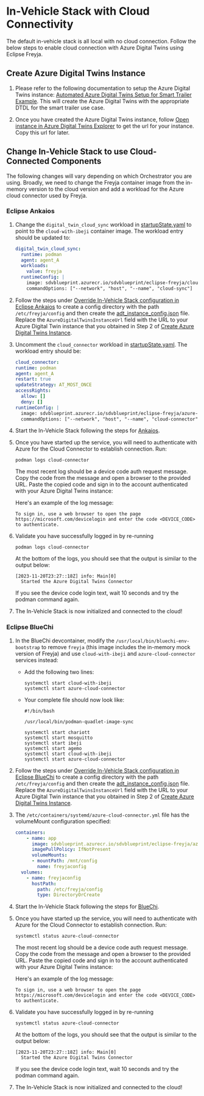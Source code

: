 # In-Vehicle Stack with Cloud Connectivity

The default in-vehicle stack is all local with no cloud connection. Follow the below steps to
enable cloud connection with Azure Digital Twins using Eclipse Freyja.

## Create Azure Digital Twins Instance

1. Please refer to the following documentation to setup the Azure Digital Twins instance: [Automated Azure Digital Twins Setup for Smart Trailer Example](https://github.com/eclipse-ibeji/ibeji-example-applications/blob/main/cloud_connectors/azure/digital_twins_connector/README.md#automated-azure-digital-twins-setup-for-smart-trailer-example).
This will create the Azure Digital Twins with the appropriate DTDL for the smart trailer use case.

1. Once you have created the Azure Digital Twins instance, follow
[Open instance in Azure Digital Twins Explorer](https://learn.microsoft.com/en-us/azure/digital-twins/quickstart-azure-digital-twins-explorer#open-instance-in-azure-digital-twins-explorer)
to get the url for your instance. Copy this url for later.

## Change In-Vehicle Stack to use Cloud-Connected Components

The following changes will vary depending on which Orchestrator you are using. Broadly, we need to
change the Freyja container image from the in-memory version to the cloud version and add a
workload for the Azure cloud connector used by Freyja.

### Eclipse Ankaios

1. Change the `digital_twin_cloud_sync` workload in
[startupState.yaml](../../eclipse-ankaios/config/startupState.yaml) to point to the `cloud-with-ibeji`
container image. The workload entry should be updated to:

    ```yaml
    digital_twin_cloud_sync:
      runtime: podman
      agent: agent_A
      workloads:
        value: freyja
      runtimeConfig: |
        image: sdvblueprint.azurecr.io/sdvblueprint/eclipse-freyja/cloud-with-ibeji:0.1.0
        commandOptions: ["--network", "host", "--name", "cloud-sync"]
    ```

1. Follow the steps under
[Override In-Vehicle Stack configuration in Eclipse Ankaios](./config-overrides.md#override-in-vehicle-stack-configuration-in-eclipse-ankaios)
to create a config directory with the path `/etc/freyja/config` and then create the
[adt_instance_config.json](https://github.com/eclipse-ibeji/ibeji-example-applications/blob/main/cloud_connectors/azure/digital_twins_connector/src/core/adt_instance_config.sample.json)
file. Replace the `AzureDigitalTwinsInstanceUrl` field with the URL to your Azure Digital Twin
instance that you obtained in Step 2 of
[Create Azure Digital Twins Instance](#create-azure-digital-twins-instance).

1. Uncomment the `cloud_connector` workload in
[startupState.yaml](../../eclipse-ankaios/config/startupState.yaml). The workload entry should be:

    ```yaml
    cloud_connector:
    runtime: podman
    agent: agent_A
    restart: true
    updateStrategy: AT_MOST_ONCE
    accessRights:
      allow: []
      deny: []
    runtimeConfig: |
      image: sdvblueprint.azurecr.io/sdvblueprint/eclipse-freyja/azure-cloud-connector:0.1.0
      commandOptions: ["--network", "host", "--name", "cloud-connector", "--mount", "type=bind,src=/etc/freyja/config,dst=/mnt/config,ro=true"]
    ```

1. Start the In-Vehicle Stack following the steps for
[Ankaios](../../eclipse-ankaios/README.md#startup-check-before-development).

1. Once you have started up the service, you will need to authenticate with Azure for the Cloud
Connector to establish connection. Run:

    ```shell
    podman logs cloud-connector
    ```

    The most recent log should be a device code auth request message. Copy the code from the
    message and open a browser to the provided URL. Paste the copied code and sign in to the
    account authenticated with your Azure Digital Twins instance:

    Here's an example of the log message:

    ```shell
    To sign in, use a web browser to open the page https://microsoft.com/devicelogin and enter the code <DEVICE_CODE> to authenticate.
    ```

1. Validate you have successfully logged in by re-running

    ```shell
    podman logs cloud-connector
    ```

    At the bottom of the logs, you should see that the output is similar to the output below:

    ```shell
    [2023-11-20T23:27::18Z] info: Main[0]
      Started the Azure Digital Twins Connector
    ```

    If you see the device code login text, wait 10 seconds and try the podman command again.

1. The In-Vehicle Stack is now initialized and connected to the cloud!

### Eclipse BlueChi

1. In the BlueChi devcontainer, modify the `/usr/local/bin/bluechi-env-bootstrap` to remove `freyja` (this image includes the in-memory mock version of Freyja) and use `cloud-with-ibeji` and `azure-cloud-connector` services instead:
    - Add the following two lines:

        ```shell
        systemctl start cloud-with-ibeji
        systemctl start azure-cloud-connector
        ```

    - Your complete file should now look like:

      ```shell
      #!/bin/bash

      /usr/local/bin/podman-quadlet-image-sync

      systemctl start chariott
      systemctl start mosquitto
      systemctl start ibeji
      systemctl start agemo
      systemctl start cloud-with-ibeji
      systemctl start azure-cloud-connector
      ```

1. Follow the steps under
[Override In-Vehicle Stack configuration in Eclipse BlueChi](./config-overrides.md#override-in-vehicle-stack-configuration-in-eclipse-bluechi)
to create a config directory with the path `/etc/freyja/config` and then create the
[adt_instance_config.json](https://github.com/eclipse-ibeji/ibeji-example-applications/blob/main/cloud_connectors/azure/digital_twins_connector/src/core/adt_instance_config.sample.json)
file. Replace the `AzureDigitalTwinsInstanceUrl` field with the URL to your Azure Digital Twin
instance that you obtained in Step 2 of
[Create Azure Digital Twins Instance](#create-azure-digital-twins-instance).

1. The `/etc/containers/systemd/azure-cloud-connector.yml` file has the volumeMount configuration specified:

    ```yaml
    containers:
        - name: app
          image: sdvblueprint.azurecr.io/sdvblueprint/eclipse-freyja/azure-cloud-connector:0.1.0
          imagePullPolicy: IfNotPresent
          volumeMounts:
          - mountPath: /mnt/config
            name: freyjaconfig
      volumes:
        - name: freyjaconfig
          hostPath:
            path: /etc/freyja/config
            type: DirectoryOrCreate
    ```

1. Start the In-Vehicle Stack following the steps for
[BlueChi](../../eclipse-bluechi/README.md#running-the-smart-trailer-example-with-bluechis-devcontainer).

1. Once you have started up the service, you will need to authenticate with Azure for the Cloud
Connector to establish connection. Run:

    ```shell
    systemctl status azure-cloud-connector
    ```

    The most recent log should be a device code auth request message. Copy the code from the
    message and open a browser to the provided URL. Paste the copied code and sign in to the
    account authenticated with your Azure Digital Twins instance:

    Here's an example of the log message:

    ```shell
    To sign in, use a web browser to open the page https://microsoft.com/devicelogin and enter the code <DEVICE_CODE> to authenticate.
    ```

1. Validate you have successfully logged in by re-running

    ```shell
    systemctl status azure-cloud-connector
    ```

    At the bottom of the logs, you should see that the output is similar to the output below:

    ```shell
    [2023-11-20T23:27::18Z] info: Main[0]
      Started the Azure Digital Twins Connector
    ```

    If you see the device code login text, wait 10 seconds and try the podman command again.

1. The In-Vehicle Stack is now initialized and connected to the cloud!
